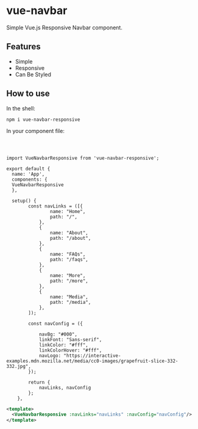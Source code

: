 # vue-navbar

Simple Vue.js Responsive Navbar component.



## Features

- Simple
- Responsive
- Can Be Styled  




## How to use


In the shell:            

```
npm i vue-navbar-responsive
```
In your component file:
```vue



import VueNavbarResponsive from 'vue-navbar-responsive';

export default {
  name: 'App',
  components: {
  VueNavbarResponsive
  },

  setup() {
        const navLinks = ([{
                name: "Home",
                path: "/",
            },
            {
                name: "About",
                path: "/about",
            },
            {
                name: "FAQs",
                path: "/faqs",
            },
            {
                name: "More",
                path: "/more",
            },
            {
                name: "Media",
                path: "/media",
            },
        ]);

        const navConfig = ({
            
            navBg: "#000",
            linkFont: "Sans-serif",
            linkColor: "#fff",
            linkColorHover: "#fff",
            navLogo: "https://interactive-examples.mdn.mozilla.net/media/cc0-images/grapefruit-slice-332-332.jpg",
        });

        return {
            navLinks, navConfig
        };
    },
```


```xml
<template>
  <VueNavbarResponsive :navLinks="navLinks" :navConfig="navConfig"/>
</template>
```



